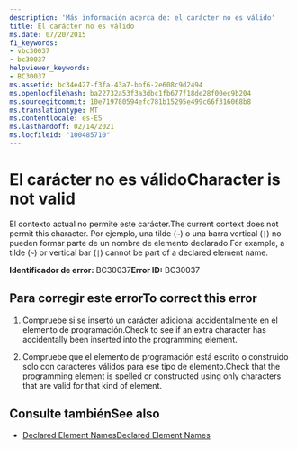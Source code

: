 ```yaml
---
description: 'Más información acerca de: el carácter no es válido'
title: El carácter no es válido
ms.date: 07/20/2015
f1_keywords:
- vbc30037
- bc30037
helpviewer_keywords:
- BC30037
ms.assetid: bc34e427-f3fa-43a7-bbf6-2e608c9d2494
ms.openlocfilehash: ba22732a53f3a3dbc1fb677f18de28f00ec9b204
ms.sourcegitcommit: 10e719780594efc781b15295e499c66f316068b8
ms.translationtype: MT
ms.contentlocale: es-ES
ms.lasthandoff: 02/14/2021
ms.locfileid: "100485710"
---
```

# <a name="character-is-not-valid"></a><span data-ttu-id="5ad3c-103">El carácter no es válido</span><span class="sxs-lookup"><span data-stu-id="5ad3c-103">Character is not valid</span></span>

<span data-ttu-id="5ad3c-104">El contexto actual no permite este carácter.</span><span class="sxs-lookup"><span data-stu-id="5ad3c-104">The current context does not permit this character.</span></span> <span data-ttu-id="5ad3c-105">Por ejemplo, una tilde (`~`) o una barra vertical (`|`) no pueden formar parte de un nombre de elemento declarado.</span><span class="sxs-lookup"><span data-stu-id="5ad3c-105">For example, a tilde (`~`) or vertical bar (`|`) cannot be part of a declared element name.</span></span>  
  
 <span data-ttu-id="5ad3c-106">**Identificador de error:** BC30037</span><span class="sxs-lookup"><span data-stu-id="5ad3c-106">**Error ID:** BC30037</span></span>  
  
## <a name="to-correct-this-error"></a><span data-ttu-id="5ad3c-107">Para corregir este error</span><span class="sxs-lookup"><span data-stu-id="5ad3c-107">To correct this error</span></span>  
  
1. <span data-ttu-id="5ad3c-108">Compruebe si se insertó un carácter adicional accidentalmente en el elemento de programación.</span><span class="sxs-lookup"><span data-stu-id="5ad3c-108">Check to see if an extra character has accidentally been inserted into the programming element.</span></span>  
  
2. <span data-ttu-id="5ad3c-109">Compruebe que el elemento de programación está escrito o construido solo con caracteres válidos para ese tipo de elemento.</span><span class="sxs-lookup"><span data-stu-id="5ad3c-109">Check that the programming element is spelled or constructed using only characters that are valid for that kind of element.</span></span>  
  
## <a name="see-also"></a><span data-ttu-id="5ad3c-110">Consulte también</span><span class="sxs-lookup"><span data-stu-id="5ad3c-110">See also</span></span>

- [<span data-ttu-id="5ad3c-111">Declared Element Names</span><span class="sxs-lookup"><span data-stu-id="5ad3c-111">Declared Element Names</span></span>](../programming-guide/language-features/declared-elements/declared-element-names.md)
